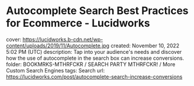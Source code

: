 # Autocomplete Search Best Practices for Ecommerce - Lucidworks

cover: https://lucidworks.b-cdn.net/wp-content/uploads/2019/11/Autocomplete.jpg
created: November 10, 2022 5:02 PM (UTC)
description: Tap into your audience's needs and discover how the use of autocomplete in the search box can increase conversions.
folder: BOOKMRKS-MTHRFCKR / SEARCH PARTY MTHRFCKR! / More Custom Search Engines
tags: Search
url: https://lucidworks.com/post/autocomplete-search-increase-conversions